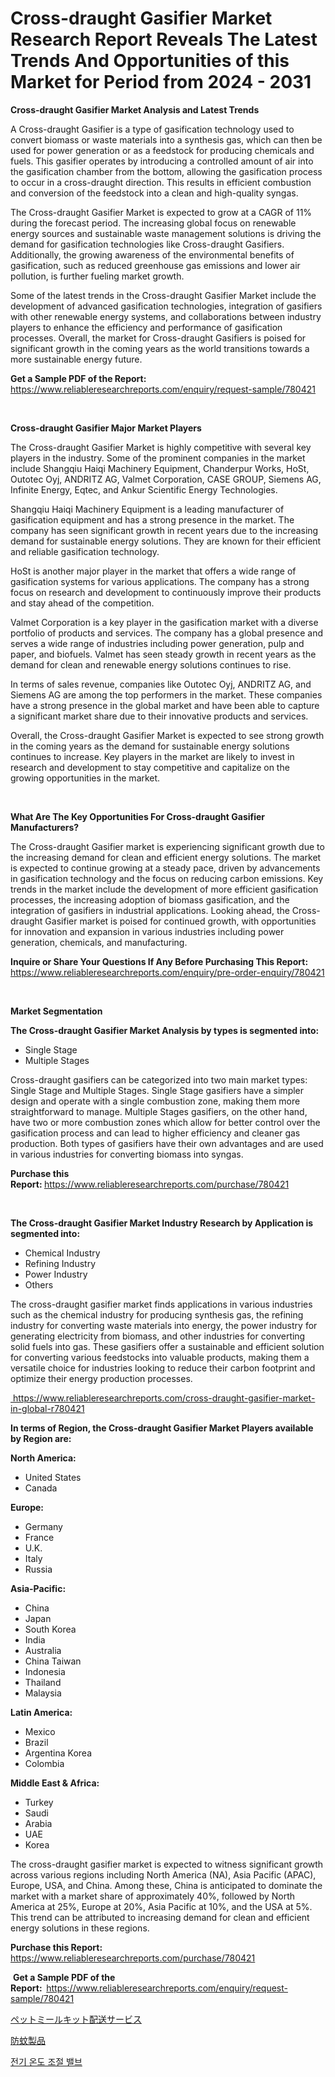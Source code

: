 <p><h1>Cross-draught Gasifier Market Research Report Reveals The Latest Trends And Opportunities of this Market for Period from 2024 - 2031</h1></p><p><strong>Cross-draught Gasifier Market Analysis and Latest Trends</strong></p>
<p><p>A Cross-draught Gasifier is a type of gasification technology used to convert biomass or waste materials into a synthesis gas, which can then be used for power generation or as a feedstock for producing chemicals and fuels. This gasifier operates by introducing a controlled amount of air into the gasification chamber from the bottom, allowing the gasification process to occur in a cross-draught direction. This results in efficient combustion and conversion of the feedstock into a clean and high-quality syngas.</p><p>The Cross-draught Gasifier Market is expected to grow at a CAGR of 11% during the forecast period. The increasing global focus on renewable energy sources and sustainable waste management solutions is driving the demand for gasification technologies like Cross-draught Gasifiers. Additionally, the growing awareness of the environmental benefits of gasification, such as reduced greenhouse gas emissions and lower air pollution, is further fueling market growth.</p><p>Some of the latest trends in the Cross-draught Gasifier Market include the development of advanced gasification technologies, integration of gasifiers with other renewable energy systems, and collaborations between industry players to enhance the efficiency and performance of gasification processes. Overall, the market for Cross-draught Gasifiers is poised for significant growth in the coming years as the world transitions towards a more sustainable energy future.</p></p>
<p><strong>Get a Sample PDF of the Report:&nbsp;</strong> <a href="https://www.reliableresearchreports.com/enquiry/request-sample/780421">https://www.reliableresearchreports.com/enquiry/request-sample/780421</a></p>
<p>&nbsp;</p>
<p><strong>Cross-draught Gasifier Major Market Players</strong></p>
<p><p>The Cross-draught Gasifier Market is highly competitive with several key players in the industry. Some of the prominent companies in the market include Shangqiu Haiqi Machinery Equipment, Chanderpur Works, HoSt, Outotec Oyj, ANDRITZ AG, Valmet Corporation, CASE GROUP, Siemens AG, Infinite Energy, Eqtec, and Ankur Scientific Energy Technologies.</p><p>Shangqiu Haiqi Machinery Equipment is a leading manufacturer of gasification equipment and has a strong presence in the market. The company has seen significant growth in recent years due to the increasing demand for sustainable energy solutions. They are known for their efficient and reliable gasification technology.</p><p>HoSt is another major player in the market that offers a wide range of gasification systems for various applications. The company has a strong focus on research and development to continuously improve their products and stay ahead of the competition.</p><p>Valmet Corporation is a key player in the gasification market with a diverse portfolio of products and services. The company has a global presence and serves a wide range of industries including power generation, pulp and paper, and biofuels. Valmet has seen steady growth in recent years as the demand for clean and renewable energy solutions continues to rise.</p><p>In terms of sales revenue, companies like Outotec Oyj, ANDRITZ AG, and Siemens AG are among the top performers in the market. These companies have a strong presence in the global market and have been able to capture a significant market share due to their innovative products and services.</p><p>Overall, the Cross-draught Gasifier Market is expected to see strong growth in the coming years as the demand for sustainable energy solutions continues to increase. Key players in the market are likely to invest in research and development to stay competitive and capitalize on the growing opportunities in the market.</p></p>
<p>&nbsp;</p>
<p><strong>What Are The Key Opportunities For Cross-draught Gasifier Manufacturers?</strong></p>
<p><p>The Cross-draught Gasifier market is experiencing significant growth due to the increasing demand for clean and efficient energy solutions. The market is expected to continue growing at a steady pace, driven by advancements in gasification technology and the focus on reducing carbon emissions. Key trends in the market include the development of more efficient gasification processes, the increasing adoption of biomass gasification, and the integration of gasifiers in industrial applications. Looking ahead, the Cross-draught Gasifier market is poised for continued growth, with opportunities for innovation and expansion in various industries including power generation, chemicals, and manufacturing.</p></p>
<p><strong>Inquire or Share Your Questions If Any Before Purchasing This Report:</strong> <a href="https://www.reliableresearchreports.com/enquiry/pre-order-enquiry/780421">https://www.reliableresearchreports.com/enquiry/pre-order-enquiry/780421</a></p>
<p>&nbsp;</p>
<p><strong>Market Segmentation</strong></p>
<p><strong>The Cross-draught Gasifier Market Analysis by types is segmented into:</strong></p>
<p><ul><li>Single Stage</li><li>Multiple Stages</li></ul></p>
<p><p>Cross-draught gasifiers can be categorized into two main market types: Single Stage and Multiple Stages. Single Stage gasifiers have a simpler design and operate with a single combustion zone, making them more straightforward to manage. Multiple Stages gasifiers, on the other hand, have two or more combustion zones which allow for better control over the gasification process and can lead to higher efficiency and cleaner gas production. Both types of gasifiers have their own advantages and are used in various industries for converting biomass into syngas.</p></p>
<p><strong>Purchase this Report:&nbsp;</strong><a href="https://www.reliableresearchreports.com/purchase/780421">https://www.reliableresearchreports.com/purchase/780421</a></p>
<p>&nbsp;</p>
<p><strong>The Cross-draught Gasifier Market Industry Research by Application is segmented into:</strong></p>
<p><ul><li>Chemical Industry</li><li>Refining Industry</li><li>Power Industry</li><li>Others</li></ul></p>
<p><p>The cross-draught gasifier market finds applications in various industries such as the chemical industry for producing synthesis gas, the refining industry for converting waste materials into energy, the power industry for generating electricity from biomass, and other industries for converting solid fuels into gas. These gasifiers offer a sustainable and efficient solution for converting various feedstocks into valuable products, making them a versatile choice for industries looking to reduce their carbon footprint and optimize their energy production processes.</p></p>
<p><a href="https://www.reliableresearchreports.com/cross-draught-gasifier-market-in-global-r780421">&nbsp;https://www.reliableresearchreports.com/cross-draught-gasifier-market-in-global-r780421</a></p>
<p><strong>In terms of Region, the Cross-draught Gasifier Market Players available by Region are:</strong></p>
<p>
    <p> <strong> North America: </strong>
        <ul>
            <li>United States</li>
            <li>Canada</li>
        </ul>
        </p> 
    <p> <strong> Europe: </strong>
        <ul>
            <li>Germany</li>
            <li>France</li>
            <li>U.K.</li>
            <li>Italy</li>
            <li>Russia</li>
        </ul>
        </p> 
    <p> <strong> Asia-Pacific: </strong>
        <ul>
            <li>China</li>
            <li>Japan</li>
            <li>South Korea</li>
            <li>India</li>
            <li>Australia</li>
            <li>China Taiwan</li>
            <li>Indonesia</li>
            <li>Thailand</li>
            <li>Malaysia</li>
        </ul>
        </p> 
    <p> <strong> Latin America: </strong>
        <ul>
            <li>Mexico</li>
            <li>Brazil</li>
            <li>Argentina Korea</li>
            <li>Colombia</li>
        </ul>
        </p> 
    <p> <strong> Middle East & Africa: </strong>
        <ul>
            <li>Turkey</li>
            <li>Saudi</li>
            <li>Arabia</li>
            <li>UAE</li>
            <li>Korea</li>
        </ul>
    </p>
    </p>
<p><p>The cross-draught gasifier market is expected to witness significant growth across various regions including North America (NA), Asia Pacific (APAC), Europe, USA, and China. Among these, China is anticipated to dominate the market with a market share of approximately 40%, followed by North America at 25%, Europe at 20%, Asia Pacific at 10%, and the USA at 5%. This trend can be attributed to increasing demand for clean and efficient energy solutions in these regions.</p></p>
<p><strong>Purchase this Report: </strong><a href="https://www.reliableresearchreports.com/purchase/780421">https://www.reliableresearchreports.com/purchase/780421</a></p>
<p>&nbsp;<strong>Get a Sample PDF of the Report:&nbsp;&nbsp;</strong><a href="https://www.reliableresearchreports.com/enquiry/request-sample/780421">https://www.reliableresearchreports.com/enquiry/request-sample/780421</a></p>
<p><strong></strong></p>
<p><p><a href="https://github.com/vtbvgl20191192/Market-Research-Report-List-2/blob/main/9845415110311.md">ペットミールキット配送サービス</a></p><p><a href="https://github.com/avwofrml53535/Market-Research-Report-List-2/blob/main/7366853110310.md">防蚊製品</a></p><p><a href="https://github.com/Marcosoenrt565736/Market-Research-Report-List-1/blob/main/5604855105076.md">전기 온도 조절 밸브</a></p></p>